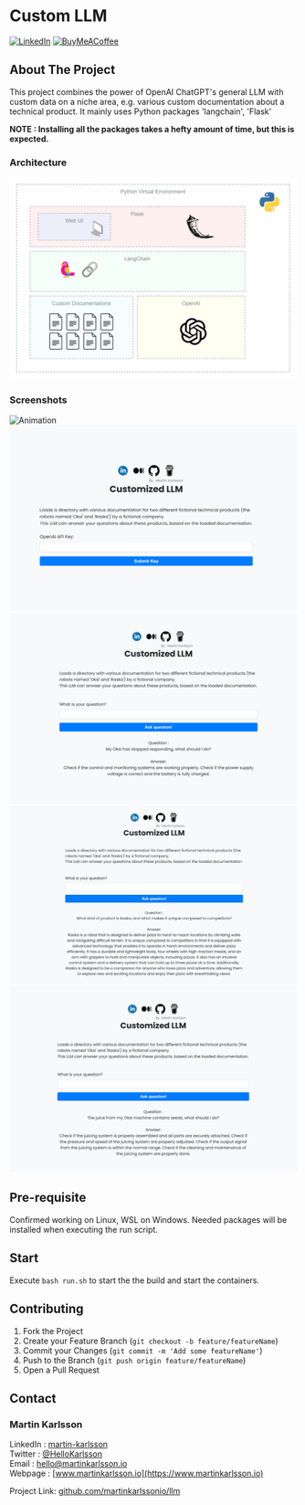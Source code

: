 # Custom LLM

<!--
*** Written by Martin Karlsson
*** www.martinkarlsson.io
-->

[![LinkedIn][linkedin-shield]][linkedin-url]
[![BuyMeACoffee][buymeacoffee-shield]][buymeacoffee-url]


<!-- ABOUT THE PROJECT -->
## About The Project

This project combines the power of OpenAI ChatGPT's general LLM with custom data on a niche area, e.g. various custom documentation about a technical product.
It mainly uses Python packages 'langchain', 'Flask'

**NOTE : Installing all the packages takes a hefty amount of time, but this is expected.**

### Architecture
![Architecture][arch]

### Screenshots
![Animation][animation]
![Screenshot1][screenshot1]
![Screenshot2][screenshot2]
![Screenshot3][screenshot3]
![Screenshot4][screenshot4]

## Pre-requisite
Confirmed working on Linux, WSL on Windows.
Needed packages will be installed when executing the run script.

## Start
Execute `bash run.sh` to start the the build and start the containers.

<!-- CONTRIBUTING -->
## Contributing

1. Fork the Project
2. Create your Feature Branch (`git checkout -b feature/featureName`)
3. Commit your Changes (`git commit -m 'Add some featureName'`)
4. Push to the Branch (`git push origin feature/featureName`)
5. Open a Pull Request


<!-- CONTACT -->
## Contact

### Martin Karlsson

LinkedIn : [martin-karlsson][linkedin-url] \
Twitter : [@HelloKarlsson](https://twitter.com/HelloKarlsson) \
Email : hello@martinkarlsson.io \
Webpage : [www.martinkarlsson.io](https://www.martinkarlsson.io)


Project Link: [github.com/martinkarlssonio/llm](https://github.com/martinkarlssonio/llm)


<!-- MARKDOWN LINKS & IMAGES -->
[linkedin-shield]: https://img.shields.io/badge/-LinkedIn-black.svg?style=for-the-badge&logo=linkedin&colorB=555
[linkedin-url]: https://linkedin.com/in/martin-karlsson
[buymeacoffee-shield]: https://img.shields.io/badge/-buy_me_a%C2%A0coffee-gray?logo=buy-me-a-coffee
[buymeacoffee-url]: https://www.buymeacoffee.com/martinkarlsson
[arch]: img/arch.png
[screenshot1]: img/screenshot1.png
[screenshot2]: img/screenshot2.png
[screenshot3]: img/screenshot3.png
[screenshot4]: img/screenshot4.png
[animation]: img/animation.gif